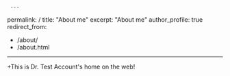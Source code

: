 	 ---
permalink: /
title: "About me"
 excerpt: "About me"
 author_profile: true
 redirect_from: 
   - /about/
   - /about.html
 ---
 +This is Dr. Test Account's home on the web!
